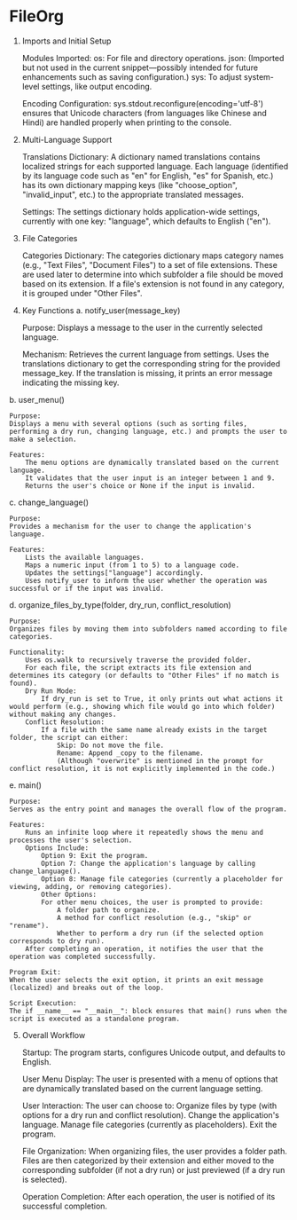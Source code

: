 # FileOrg
1. Imports and Initial Setup

    Modules Imported:
        os: For file and directory operations.
        json: (Imported but not used in the current snippet—possibly intended for future enhancements such as saving configuration.)
        sys: To adjust system-level settings, like output encoding.

    Encoding Configuration:
        sys.stdout.reconfigure(encoding='utf-8') ensures that Unicode characters (from languages like Chinese and Hindi) are handled properly when printing to the console.

2. Multi-Language Support

    Translations Dictionary:
        A dictionary named translations contains localized strings for each supported language. Each language (identified by its language code such as "en" for English, "es" for Spanish, etc.) has its own dictionary mapping keys (like "choose_option", "invalid_input", etc.) to the appropriate translated messages.

    Settings:
        The settings dictionary holds application-wide settings, currently with one key: "language", which defaults to English ("en").

3. File Categories

    Categories Dictionary:
        The categories dictionary maps category names (e.g., "Text Files", "Document Files") to a set of file extensions. These are used later to determine into which subfolder a file should be moved based on its extension.
        If a file's extension is not found in any category, it is grouped under "Other Files".

4. Key Functions
a. notify_user(message_key)

    Purpose:
    Displays a message to the user in the currently selected language.

    Mechanism:
        Retrieves the current language from settings.
        Uses the translations dictionary to get the corresponding string for the provided message_key.
        If the translation is missing, it prints an error message indicating the missing key.

b. user_menu()

    Purpose:
    Displays a menu with several options (such as sorting files, performing a dry run, changing language, etc.) and prompts the user to make a selection.

    Features:
        The menu options are dynamically translated based on the current language.
        It validates that the user input is an integer between 1 and 9.
        Returns the user's choice or None if the input is invalid.

c. change_language()

    Purpose:
    Provides a mechanism for the user to change the application's language.

    Features:
        Lists the available languages.
        Maps a numeric input (from 1 to 5) to a language code.
        Updates the settings["language"] accordingly.
        Uses notify_user to inform the user whether the operation was successful or if the input was invalid.

d. organize_files_by_type(folder, dry_run, conflict_resolution)

    Purpose:
    Organizes files by moving them into subfolders named according to file categories.

    Functionality:
        Uses os.walk to recursively traverse the provided folder.
        For each file, the script extracts its file extension and determines its category (or defaults to "Other Files" if no match is found).
        Dry Run Mode:
            If dry_run is set to True, it only prints out what actions it would perform (e.g., showing which file would go into which folder) without making any changes.
        Conflict Resolution:
            If a file with the same name already exists in the target folder, the script can either:
                Skip: Do not move the file.
                Rename: Append _copy to the filename.
                (Although "overwrite" is mentioned in the prompt for conflict resolution, it is not explicitly implemented in the code.)

e. main()

    Purpose:
    Serves as the entry point and manages the overall flow of the program.

    Features:
        Runs an infinite loop where it repeatedly shows the menu and processes the user's selection.
        Options Include:
            Option 9: Exit the program.
            Option 7: Change the application's language by calling change_language().
            Option 8: Manage file categories (currently a placeholder for viewing, adding, or removing categories).
            Other Options:
            For other menu choices, the user is prompted to provide:
                A folder path to organize.
                A method for conflict resolution (e.g., "skip" or "rename").
                Whether to perform a dry run (if the selected option corresponds to dry run).
        After completing an operation, it notifies the user that the operation was completed successfully.

    Program Exit:
    When the user selects the exit option, it prints an exit message (localized) and breaks out of the loop.

    Script Execution:
    The if __name__ == "__main__": block ensures that main() runs when the script is executed as a standalone program.

5. Overall Workflow

    Startup:
    The program starts, configures Unicode output, and defaults to English.

    User Menu Display:
    The user is presented with a menu of options that are dynamically translated based on the current language setting.

    User Interaction:
        The user can choose to:
            Organize files by type (with options for a dry run and conflict resolution).
            Change the application's language.
            Manage file categories (currently as placeholders).
            Exit the program.

    File Organization:
        When organizing files, the user provides a folder path.
        Files are then categorized by their extension and either moved to the corresponding subfolder (if not a dry run) or just previewed (if a dry run is selected).

    Operation Completion:
    After each operation, the user is notified of its successful completion.
